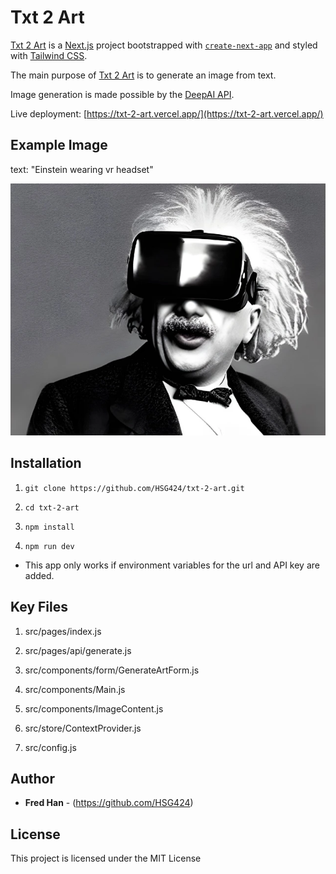 # Txt 2 Art

[Txt 2 Art](https://txt-2-art.vercel.app/) is a [Next.js](https://nextjs.org/) project bootstrapped with [`create-next-app`](https://github.com/vercel/next.js/tree/canary/packages/create-next-app) and styled with [Tailwind CSS](https://tailwindcss.com/).

The main purpose of [Txt 2 Art](https://txt-2-art.vercel.app/) is to generate an image from text.

Image generation is made possible by the [DeepAI API](https://deepai.org/).

Live deployment: [https://txt-2-art.vercel.app/](https://txt-2-art.vercel.app/)

## Example Image

text: "Einstein wearing vr headset"

![Example Image](/public/example-imgs/text2img.webp "Example Image")

## Installation

1. `git clone https://github.com/HSG424/txt-2-art.git`

2. `cd txt-2-art`

3. `npm install`

4. `npm run dev`

- This app only works if environment variables for the url and API key are added.

## Key Files

1. src/pages/index.js

2. src/pages/api/generate.js

3. src/components/form/GenerateArtForm.js

4. src/components/Main.js

5. src/components/ImageContent.js

6. src/store/ContextProvider.js

7. src/config.js

## Author

- **Fred Han** - (https://github.com/HSG424)

## License

This project is licensed under the MIT License
